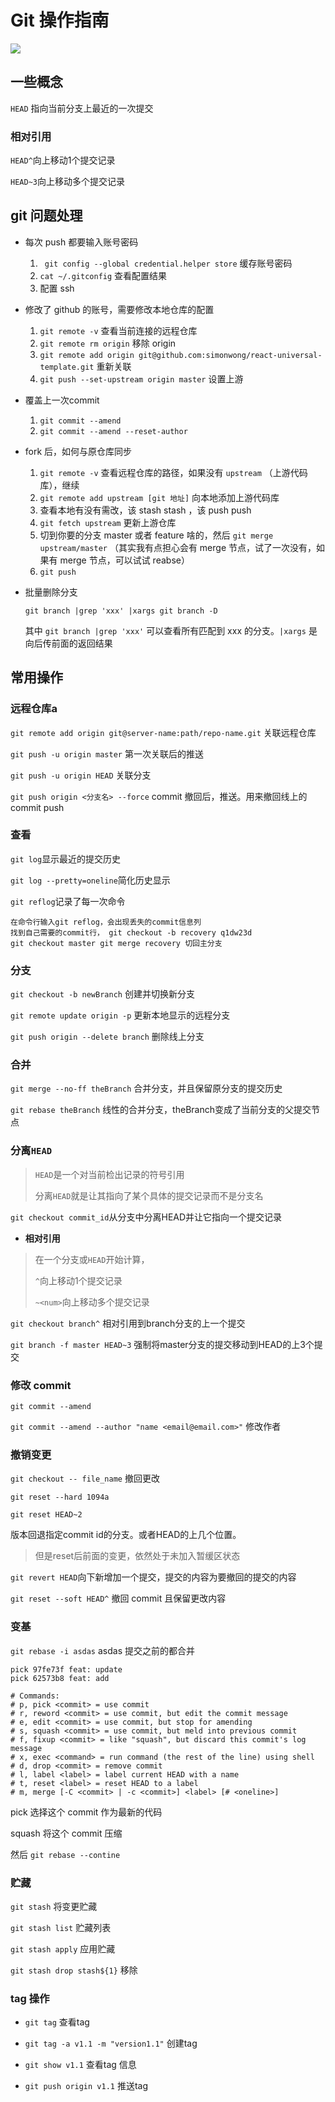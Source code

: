 # Git 操作指南



![](http://file.wangsijie.top/18-5-22/91985389.jpg)



## 一些概念

`HEAD` 指向当前分支上最近的一次提交


### 相对引用

`HEAD^`向上移动1个提交记录

`HEAD~3`向上移动多个提交记录



## git 问题处理

  - 每次 push 都要输入账号密码 

    1. ` git config --global credential.helper store` 缓存账号密码
    2. `cat ~/.gitconfig` 查看配置结果
    3. 配置 ssh

- 修改了 github 的账号，需要修改本地仓库的配置
    1. `git remote -v` 查看当前连接的远程仓库
    2. `git remote rm origin` 移除 origin
    3. `git remote add origin git@github.com:simonwong/react-universal-template.git` 重新关联
    4. `git push --set-upstream origin master` 设置上游



- 覆盖上一次commit
    1. `git commit --amend`
    2. `git commit --amend --reset-author` 



- fork 后，如何与原仓库同步
  1. `git remote -v` 查看远程仓库的路径，如果没有 `upstream` （上游代码库），继续
  2. `git remote add upstream [git 地址]` 向本地添加上游代码库
  3. 查看本地有没有需改，该 stash stash ，该 push push
  4. `git fetch upstream` 更新上游仓库
  5. 切到你要的分支 master 或者 feature 啥的，然后 `git merge upstream/master` （其实我有点担心会有 merge 节点，试了一次没有，如果有 merge 节点，可以试试 reabse）
  6. `git push`



- 批量删除分支

  `git branch |grep 'xxx' |xargs git branch -D`

  其中 `git branch |grep 'xxx'` 可以查看所有匹配到 xxx 的分支。`|xargs` 是向后传前面的返回结果

## 常用操作

### 远程仓库a

`git remote add origin git@server-name:path/repo-name.git` 关联远程仓库

`git push -u origin master` 第一次关联后的推送

`git push -u origin HEAD` 关联分支

`git push origin <分支名> --force` commit 撤回后，推送。用来撤回线上的 commit push

### 查看

`git log`显示最近的提交历史

`git log --pretty=oneline`简化历史显示

`git reflog`记录了每一次命令

```
在命令行输入git reflog，会出现丢失的commit信息列
找到自己需要的commit行， git checkout -b recovery q1dw23d
git checkout master git merge recovery 切回主分支
```

### 分支

`git checkout -b newBranch` 创建并切换新分支 

`git remote update origin -p` 更新本地显示的远程分支

`git push origin --delete branch` 删除线上分支



### 合并

`git merge --no-ff theBranch` 合并分支，并且保留原分支的提交历史

`git rebase theBranch` 线性的合并分支，theBranch变成了当前分支的父提交节点 



### 分离`HEAD` 

> `HEAD`是一个对当前检出记录的符号引用
>
> 分离`HEAD`就是让其指向了某个具体的提交记录而不是分支名

`git checkout commit_id`从分支中分离HEAD并让它指向一个提交记录



- **相对引用**

> 在一个分支或`HEAD`开始计算，
>
> `^`向上移动1个提交记录
>
> `~<num>`向上移动多个提交记录

`git checkout branch^` 相对引用到branch分支的上一个提交

`git branch -f master HEAD~3` 强制将master分支的提交移动到HEAD的上3个提交



### 修改 commit

`git commit --amend`

`git commit --amend --author "name <email@email.com>"` 修改作者



### 撤销变更

`git checkout -- file_name` 撤回更改

`git reset --hard 1094a` 

`git reset HEAD~2`

版本回退指定commit id的分支。或者HEAD的上几个位置。

> 但是reset后前面的变更，依然处于未加入暂缓区状态

`git revert HEAD`向下新增加一个提交，提交的内容为要撤回的提交的内容

`git reset --soft HEAD^` 撤回 commit 且保留更改内容



### 变基

`git rebase -i asdas` asdas 提交之前的都合并

```
pick 97fe73f feat: update
pick 62573b8 feat: add 
```



```
# Commands:
# p, pick <commit> = use commit
# r, reword <commit> = use commit, but edit the commit message
# e, edit <commit> = use commit, but stop for amending
# s, squash <commit> = use commit, but meld into previous commit
# f, fixup <commit> = like "squash", but discard this commit's log message
# x, exec <command> = run command (the rest of the line) using shell
# d, drop <commit> = remove commit
# l, label <label> = label current HEAD with a name
# t, reset <label> = reset HEAD to a label
# m, merge [-C <commit> | -c <commit>] <label> [# <oneline>]
```

pick 选择这个 commit 作为最新的代码

squash 将这个 commit 压缩



然后 `git rebase --contine`



### 贮藏

`git stash` 将变更贮藏

`git stash list` 贮藏列表

`git stash apply` 应用贮藏

`git stash drop stash${1}`  移除 



### tag 操作

- `git tag` 查看tag

- `git tag -a v1.1 -m "version1.1"` 创建tag
- `git show v1.1` 查看tag 信息
- `git push origin v1.1` 推送tag

